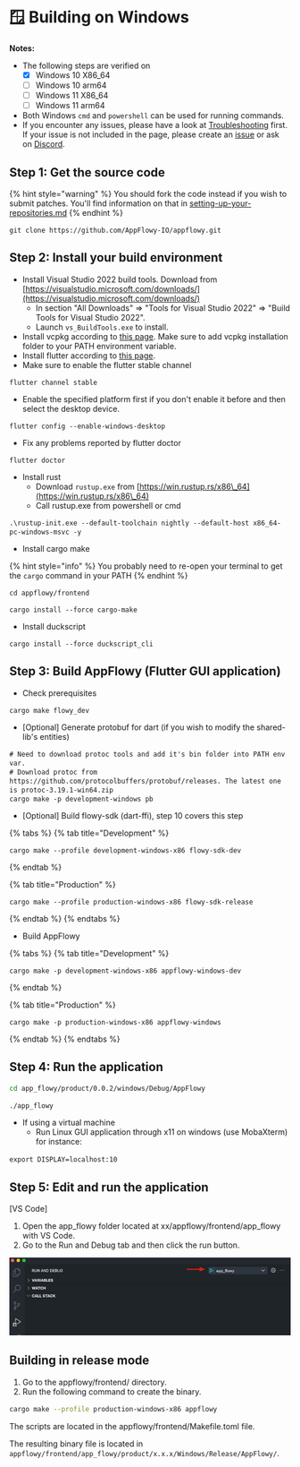 # 🪟 Building on Windows

**Notes:**

* The following steps are verified on
  * [x] Windows 10 X86\_64
  * [ ] Windows 10 arm64
  * [ ] Windows 11 X86\_64
  * [ ] Windows 11 arm64
* Both Windows `cmd` and `powershell` can be used for running commands.
* If you encounter any issues, please have a look at [Troubleshooting](https://github.com/AppFlowy-IO/appflowy/wiki/Troubleshooting) first. If your issue is not included in the page, please create an [issue](https://github.com/AppFlowy-IO/appflowy/issues/new/choose) or ask on [Discord](https://discord.gg/9Q2xaN37tV).

## Step 1: Get the source code

{% hint style="warning" %}
You should fork the code instead if you wish to submit patches. You'll find information on that in [setting-up-your-repositories.md](../setting-up-your-repositories.md "mention")&#x20;
{% endhint %}

```shell
git clone https://github.com/AppFlowy-IO/appflowy.git
```

## Step 2: Install your build environment

* Install Visual Studio 2022 build tools. Download from [https://visualstudio.microsoft.com/downloads/](https://visualstudio.microsoft.com/downloads/)
  * In section "All Downloads" => "Tools for Visual Studio 2022" => "Build Tools for Visual Studio 2022".
  * Launch `vs_BuildTools.exe` to install.
* Install vcpkg according to [this page](https://github.com/microsoft/vcpkg#quick-start-windows). Make sure to add vcpkg installation folder to your PATH environment variable.
* Install flutter according to [this page](https://docs.flutter.dev/get-started/install/windows).
* Make sure to enable the flutter stable channel

```shell
flutter channel stable
```

* Enable the specified platform first if you don't enable it before and then select the desktop device.

```
flutter config --enable-windows-desktop
```

* Fix any problems reported by flutter doctor

```shell
flutter doctor
```

* Install rust
  * Download `rustup.exe` from [https://win.rustup.rs/x86\_64](https://win.rustup.rs/x86\_64)
  * Call rustup.exe from powershell or cmd

```shell
.\rustup-init.exe --default-toolchain nightly --default-host x86_64-pc-windows-msvc -y
```

* Install cargo make

{% hint style="info" %}
You probably need to re-open your terminal to get the `cargo` command in your PATH
{% endhint %}

```shell
cd appflowy/frontend
```

```shell
cargo install --force cargo-make
```

* Install duckscript

```shell
cargo install --force duckscript_cli
```

## Step 3: Build AppFlowy (Flutter GUI application)

* Check prerequisites

```shell
cargo make flowy_dev
```

* \[Optional] Generate protobuf for dart (if you wish to modify the shared-lib's entities)

```shell
# Need to download protoc tools and add it's bin folder into PATH env var.
# Download protoc from https://github.com/protocolbuffers/protobuf/releases. The latest one is protoc-3.19.1-win64.zip
cargo make -p development-windows pb
```

* \[Optional] Build flowy-sdk (dart-ffi), step 10 covers this step

{% tabs %}
{% tab title="Development" %}
```
cargo make --profile development-windows-x86 flowy-sdk-dev
```
{% endtab %}

{% tab title="Production" %}
```
cargo make --profile production-windows-x86 flowy-sdk-release
```
{% endtab %}
{% endtabs %}

* Build AppFlowy

{% tabs %}
{% tab title="Development" %}
```
cargo make -p development-windows-x86 appflowy-windows-dev
```
{% endtab %}

{% tab title="Production" %}
```
cargo make -p production-windows-x86 appflowy-windows
```
{% endtab %}
{% endtabs %}

## Step 4: Run the application

```bash
cd app_flowy/product/0.0.2/windows/Debug/AppFlowy
```

```shell
./app_flowy
```

* If using a virtual machine
  * Run Linux GUI application through x11 on windows (use MobaXterm) for instance:

`export DISPLAY=localhost:10`

## Step 5: Edit and run the application

\[VS Code]

1. Open the app\_flowy folder located at xx/appflowy/frontend/app\_flowy with VS Code.
2. Go to the Run and Debug tab and then click the run button.

![](<../../../../.gitbook/assets/image (1) (1).png>)

## Building in release mode

1. Go to the appflowy/frontend/ directory.
2. Run the following command to create the binary.

```bash
cargo make --profile production-windows-x86 appflowy
```

The scripts are located in the appflowy/frontend/Makefile.toml file.

The resulting binary file is located in `appflowy/frontend/app_flowy/product/x.x.x/Windows/Release/AppFlowy/`.
